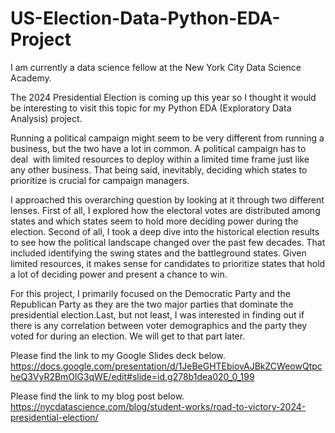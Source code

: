 # US-Election-Data-Python-EDA-Project
I am currently a data science fellow at the New York City Data Science Academy.

The 2024 Presidential Election is coming up this year so I thought it would be interesting to visit this topic for my Python EDA (Exploratory Data Analysis) project.

Running a political campaign might seem to be very different from running a business, but the two have a lot in common. A political campaign has to deal  with limited resources to deploy within a limited time frame just like any other business. That being said, inevitably, deciding which states to prioritize is crucial for campaign managers. 

I approached this overarching question by looking at it through two different lenses. First of all, I explored how the electoral votes are distributed among states and which states seem to hold more deciding power during the election. Second of all, I took a deep dive into the historical election results to see how the political landscape changed over the past few decades. That included identifying the swing states and the battleground states. Given limited resources, it makes sense for candidates to prioritize states that hold a lot of deciding power and present a chance to win.

For this project, I primarily focused on the Democratic Party and the Republican Party as they are the two major parties that dominate the presidential election.Last, but not least, I was interested in finding out if there is any correlation between voter demographics and the party they voted for during an election. We will get to that part later. 

Please find the link to my Google Slides deck below.
https://docs.google.com/presentation/d/1JeBeGHTEbiovAJBkZCWeowQtpcheQ3VyR2BmOlG3qWE/edit#slide=id.g278b1dea020_0_199

Please find the link to my blog post below.
https://nycdatascience.com/blog/student-works/road-to-victory-2024-presidential-election/
